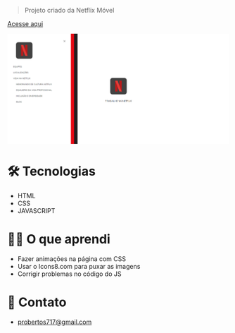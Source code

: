 > Projeto criado da Netflix Móvel

[Acesse aqui](https://prdsilva80.github.io/trabalhe-na-netflix/)


![preview](./.github/preview.png)

# 🛠️ Tecnologias

- HTML
- CSS
- JAVASCRIPT

# 👨‍🎓 O que aprendi

- Fazer animações na página com CSS
- Usar o Icons8.com para puxar as imagens
- Corrigir problemas no código do JS

# 🔗 Contato

- probertos717@gmail.com
